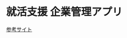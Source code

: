 # 就活支援 企業管理アプリ

[参考サイト](https://developer.mozilla.org/ja/docs/Learn_web_development/Core/Frameworks_libraries/React_todo_list_beginning)
